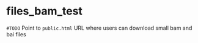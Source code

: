 # files_bam_test

`#TODO` Point to `public.html` URL where users can download small bam and bai files
